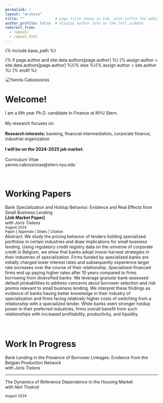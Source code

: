 ```yaml
---
permalink: /
layout: "archive"
title: ""              # page title shown in tab, with suffix the website name, e.g., "Research - Yannis Cabossioras"
author_profile: false  # display author info on the left sidebar
redirect_from: 
  - /about/
  - /about.html
---
```


{% include base_path %}

{% if page.author and site.data.authors[page.author] %}
  {% assign author = site.data.authors[page.author] %}{% else %}{% assign author = site.author %}
{% endif %}

<div class="container">
    <div class="left-column">
      <img src   = "/images/profile.jpg"
           alt   = "Yannis Cabossioras"
           title = "Yannis Cabossioras"
           style = "border-radius: 10px;"/>
    </div>
    <div class="right-column">
      <h1 class="adjust-title"> Welcome! </h1>
      <p>
        I am a 6th year Ph.D. candidate in Finance at NYU Stern.<br>
        <br>
        My research focuses on.<br>
        <br>
        <b>Research interests:</b> banking, financial intermediation, corporate finance, industrial organization<br>
        <br>
        <b>I will be on the 2024-2025 job market.</b><br>
        <br>
        <a href="/files/CV_cabossioras.pdf" style="text-decoration:none" target="_blank">
          <i class="fas fa-file icon-pad-right"></i>
          Curriculum Vitae
        </a><br>
        <a href="mailto:yannis.cabossioras@stern.nyu.edu" style="text-decoration:none">
          <i class="fas fa-envelope icon-pad-right"></i>
          yannis.cabossioras@stern.nyu.edu
        </a>
      </p>
    </div>
  </div>



<p>
  <br>
  <h1 class="adjust-title"> Working Papers </h1>
  <ti3>Bank Specialization and Holdup Behavior: Evidence and Real Effects from Small Business Lending</ti3><br>
  <b class="color2">[Job Market Paper]</b><br>
  <i>with <a href="https://sites.google.com/view/joris-tielens/homepage" style="text-decoration:none" target="_blank">Joris Tielens</a></i><br>
  <small>August 2024</small><br>
  <small>
    <i class="fas fa-scroll">           </i> Paper    <vdiv>|</vdiv>
    <i class="fas fa-magnifying-glass"> </i> Appendix <vdiv>|</vdiv>
    <i class="fas fa-person-chalkboard"></i> Slides   <vdiv>|</vdiv>
    <i class="fas fa-quote-right">      </i> Citation
  </small><br>
  <div class="abstract">
    <span>Abstract:</span> We study the pricing behavior of lenders holding specialized portfolios in certain industries and draw implications for small business lending. Using regulatory credit registry data on the universe of corporate credit in Belgium, we show that banks adopt invest-harvest strategies in their industries of specialization. Firms funded by specialized banks are initially charged lower interest rates and subsequently experience larger rate increases over the course of their relationship. Specialized-financed firms end up paying higher rates after 10 years compared to firms borrowing from diversified banks. We leverage granular bank-assessed default probabilities to address concerns about borrower selection and risk premia relevant to small business lending. We interpret these findings as evidence of banks having better knowledge in their industry of specialization and firms facing relatively higher costs of switching from a relationship with a specialized lender. While banks exert stronger holdup power in their preferred industries, firms overall benefit from such relationships with increased profitability, productivity, and liquidity.
  </div>
  <br>
  <br>
  <h1 class="adjust-title"> Work In Progress </h1>
  <ti3>Bank Lending in the Presence of Borrower Linkages: Evidence from the Belgian Production Network</ti3><br>
  <i>with <a href="https://sites.google.com/view/joris-tielens/homepage" style="text-decoration:none" target="_blank">Joris Tielens</a></i><br>
  <!-- <small>August 2024</small><br> -->
  <hr>
  <ti3>The Dynamics of Reference Dependence in the Housing Market</ti3><br>
  <i>with <a href="https://neilthakral.github.io/#research" style="text-decoration:none" target="_blank">Neil Thakral</a></i><br>
  <!-- <small>August 2024</small><br> -->
</p>






<small>August 2024</small>

